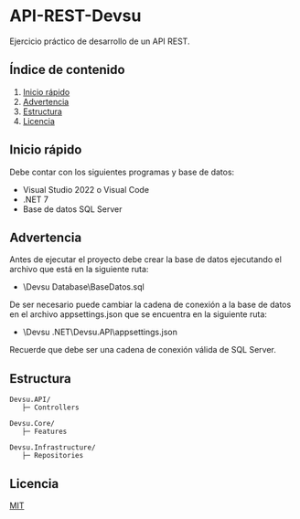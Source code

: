 # API-REST-Devsu
Ejercicio práctico de desarrollo de un API REST.

## Índice de contenido
1. [Inicio rápido](#inicio-rapido)
2. [Advertencia](#advertencia)
3. [Estructura](#estructura)
4. [Licencia](#licencia)

## Inicio rápido
Debe contar con los siguientes programas y base de datos:

  - Visual Studio 2022 o Visual Code
  - .NET 7
  - Base de datos SQL Server

## Advertencia
Antes de ejecutar el proyecto debe crear la base de datos ejecutando el archivo que está en la siguiente ruta:

  - \Devsu Database\BaseDatos.sql
  
De ser necesario puede cambiar la cadena de conexión a la base de datos en el archivo appsettings.json que se encuentra en la siguiente ruta:

  - \Devsu .NET\Devsu.API\appsettings.json

Recuerde que debe ser una cadena de conexión válida de SQL Server.

## Estructura

    Devsu.API/
       ├─ Controllers
       
    Devsu.Core/
       ├─ Features

    Devsu.Infrastructure/
       ├─ Repositories

## Licencia
[MIT](https://choosealicense.com/licenses/mit/)
